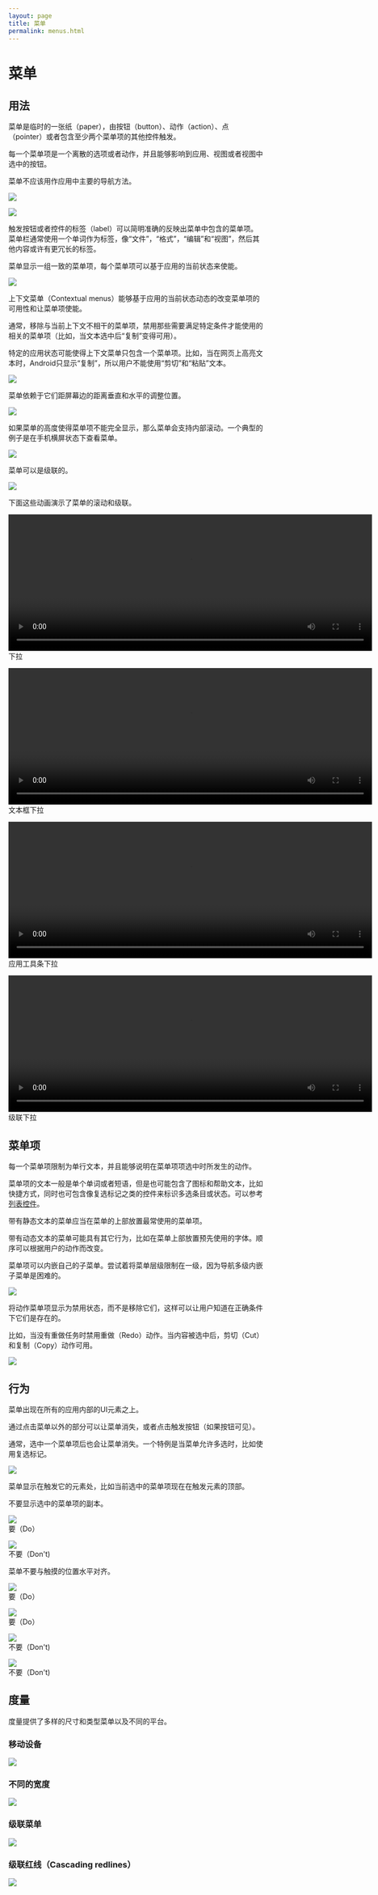 ```yaml
---
layout: page
title: 菜单
permalink: menus.html
---
```


# 菜单 #


## 用法 ##

菜单是临时的一张纸（paper），由按钮（button）、动作（action）、点（pointer）或者包含至少两个菜单项的其他控件触发。

每一个菜单项是一个离散的选项或者动作，并且能够影响到应用、视图或者视图中选中的按钮。

菜单不应该用作应用中主要的导航方法。


![](images/components-menus-menus-menus-01a_large_mdpi.png)  


![](images/components-menus-menus-menus-01b_large_mdpi.png)  


触发按钮或者控件的标签（label）可以简明准确的反映出菜单中包含的菜单项。菜单栏通常使用一个单词作为标签，像“文件”，“格式”，“编辑”和“视图”，然后其他内容或许有更冗长的标签。

菜单显示一组一致的菜单项，每个菜单项可以基于应用的当前状态来使能。


![](images/components-menus-menus-menus-02_large_mdpi.png)  


上下文菜单（Contextual menus）能够基于应用的当前状态动态的改变菜单项的可用性和让菜单项使能。

通常，移除与当前上下文不相干的菜单项，禁用那些需要满足特定条件才能使用的相关的菜单项（比如，当文本选中后“复制”变得可用）。

特定的应用状态可能使得上下文菜单只包含一个菜单项。比如，当在网页上高亮文本时，Android只显示“复制”，所以用户不能使用“剪切”和“粘贴”文本。


![](images/components-menus-menus-menus-03_large_mdpi.png)  


菜单依赖于它们距屏幕边的距离垂直和水平的调整位置。


![](images/components-menus-menus-menus-04_large_mdpi.png)  


如果菜单的高度使得菜单项不能完全显示，那么菜单会支持内部滚动。一个典型的例子是在手机横屏状态下查看菜单。


![](images/components-menus-menus-menus-05_large_mdpi.png)  


菜单可以是级联的。


![](images/components-menus-menus-menus-06_large_mdpi.png)  


下面这些动画演示了菜单的滚动和级联。


<video width="720" height="270" src="http://materialdesign.qiniudn.com/videos/components-menus-menus-textfield_toolbar_large_xhdpi.webm" controls="controls"></video>  
下拉

<video width="720" height="270" src="http://materialdesign.qiniudn.com/videos/components-menus-menus-textfield_dropdown_spec_large_xhdpi.webm" controls="controls"></video>  
文本框下拉

<video width="720" height="270" src="http://materialdesign.qiniudn.com/videos/components-menus-menus-appbar_dropdown2_spec_large_xhdpi.webm" controls="controls"></video>  
应用工具条下拉

<video width="720" height="270" src="http://materialdesign.qiniudn.com/videos/components-menus-menus-cascading_dropdown_spec_large_xhdpi.webm" controls="controls"></video>  
级联下拉


## 菜单项 ##

每一个菜单项限制为单行文本，并且能够说明在菜单项项选中时所发生的动作。

菜单项的文本一般是单个单词或者短语，但是也可能包含了图标和帮助文本，比如快捷方式，同时也可包含像复选标记之类的控件来标识多选条目或状态。可以参考[列表控件](list-controls.html)。

带有静态文本的菜单应当在菜单的上部放置最常使用的菜单项。

带有动态文本的菜单可能具有其它行为，比如在菜单上部放置预先使用的字体。顺序可以根据用户的动作而改变。

菜单项可以内嵌自己的子菜单。尝试着将菜单层级限制在一级，因为导航多级内嵌子菜单是困难的。


![](images/components-menus-menuitems-menu-items-01_large_mdpi.png)  


将动作菜单项显示为禁用状态，而不是移除它们，这样可以让用户知道在正确条件下它们是存在的。

比如，当没有重做任务时禁用重做（Redo）动作。当内容被选中后，剪切（Cut）和复制（Copy）动作可用。

![](images/components-menus-menuitems-menu-items-02_large_mdpi.png)  



## 行为 ##

菜单出现在所有的应用内部的UI元素之上。

通过点击菜单以外的部分可以让菜单消失，或者点击触发按钮（如果按钮可见）。

通常，选中一个菜单项后也会让菜单消失。一个特例是当菜单允许多选时，比如使用复选标记。


![](images/components-menus-behavior-menus-08_large_mdpi.png)  


菜单显示在触发它的元素处，比如当前选中的菜单项现在在触发元素的顶部。

不要显示选中的菜单项的副本。


![](images/components-menus-behavior-menus-p-01_large_mdpi.png)    
要（Do）

![](images/components-menus-behavior-menus-p-02_large_mdpi.png)    
不要（Don't)

菜单不要与触摸的位置水平对齐。

![](images/components-menus-behavior-menus-p-03a_large_mdpi.png)    
要（Do）

![](images/components-menus-behavior-menus-p-03b_large_mdpi.png)    
要（Do）

![](images/components-menus-behavior-menus-p-04a_large_mdpi.png)    
不要（Don't)


![](images/components-menus-behavior-menus-p-04b_large_mdpi.png)    
不要（Don't)

## 度量 ##

度量提供了多样的尺寸和类型菜单以及不同的平台。

### 移动设备 ###


![](images/components-menus-metrics-menus-redlines-01_large_mdpi.png)  


### 不同的宽度 ###


![](images/components-menus-metrics-menus-redlines-02_large_mdpi.png)  


### 级联菜单 ###


![](images/components-menus-metrics-menus-redlines-03_large_mdpi.png)  


### 级联红线（Cascading redlines） ###


![](images/components-menus-metrics-menus-redlines-04_large_mdpi.png)  